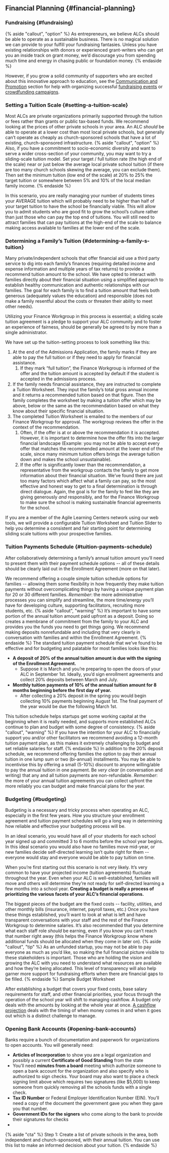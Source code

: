 ## Financial Planning {#financial-planning}

### Fundraising {#fundraising}

{% aside "callout", "option" %}
As entrepreneurs, we believe ALCs should be able to operate as a sustainable business. There is no magical solution we can provide to your fulfill your fundraising fantasies. Unless you have existing relationships with donors or experienced grant-writers who can get you an inside track on grant money, we’d discourage you from spending much time and energy in chasing public or foundation money.
{% endaside %}

However, if you grow a solid community of supporters who are excited about this innovative approach to education, see the [Communication and Promotion](../communication_&_promotion/README.md) section for help with organizing successful [fundraising events](../communication_&_promotion/marketing_campaigns_&_outreach.md#hosting-events) or [crowdfunding campaigns](../communication_&_promotion/marketing_campaigns_&_outreach.md#crowdfunding-campaigns).

### Setting a Tuition Scale {#setting-a-tuition-scale}

Most ALCs are private organizations primarily supported through the tuition or fees rather than grants or public tax-based funds. We recommend looking at the prices of other private schools in your area. An ALC _should_ be able to operate at a lower cost than most local private schools, but generally can’t operate as cheaply as church-sponsored schools that have a lot of existing, church-sponsored infrastructure.
{% aside "callout", "option" %}
Also, if you have a commitment to socio-economic diversity and want to serve a wider cross-section of your community, you may want to try a sliding-scale tuition model. Set your target / full tuition rate (the high end of the scale) near or just below the average local private school tuition (if there are too many church schools skewing the average, you can exclude them). Then set the minimum tuition (low end of the scale) at 20% to 25% the target tuition or somewhere between 5% and 10% of the local median family income.
{% endaside %}

In this scenario, you are really managing your number of students times your AVERAGE tuition which will probably need to be higher than half of your target tuition to have the school be financially viable. This will allow you to admit students who are good fit to grow the school’s culture rather than just those who can pay the top end of tuitions. You will still need to attract families that can pay tuitions at the high-end of the scale to balance making access available to families at the lower end of the scale.

### Determining a Family’s Tuition {#determining-a-family-s-tuition}

Many private/independent schools that offer financial aid use a third party service to dig into each family’s finances (requiring detailed income and expense information and multiple years of tax returns) to provide a recommend tuition amount to the school. We have opted to interact with families directly about their financial situation using a simplified approach to establish healthy communication and authentic relationships with our families. The goal for each family is to find a tuition amount that feels both generous (adequately values the education) and responsible (does not make a family resentful about the costs or threaten their ability to meet other needs).

Utilizing your Finance Workgroup in this process is essential; a sliding scale tuition agreement is a pledge to support your ALC community and to foster an experience of fairness, should be generally be agreed to by more than a single administrator.

We have set up the tuition-setting process to look something like this:

1.  At the end of the Admissions Application, the family marks if they are able to pay the full tuition or if they need to apply for financial assistance.
    1.  If they mark “full tuition”, the Finance Workgroup is informed of the offer and the tuition amount is accepted by default if the student is accepted in the admissions process.
2.  If the family needs financial assistance, they are instructed to complete a Tuition Worksheet. They input the family’s total gross annual income and it returns a recommended tuition based on that figure. Then the family completes the worksheet by making a tuition offer which may be above, below or the same as the recommendation based on what they know about their specific financial situation.
3.  The completed Tuition Worksheet is emailed to the members of our Finance Workgroup for approval. The workgroup reviews the offer in the context of the recommendation.
    1.  Often, if the offer is at or above the recommendation it is accepted. However, it is important to determine how the offer fits into the larger financial landscape (Example: you may not be able to accept every offer that matches the recommended amount at the lower end of the scale, since many minimum tuition offers brings the average tuition down and makes the school unsustainable).
    2.  If the offer is significantly lower than the recommendation, a representative from the workgroup contacts the family to get more information about their financial situation. We’ve found there are just too many factors which affect what a family can pay, so the most effective and honest way to get to a final determination is through direct dialogue. Again, the goal is for the family to feel like they are giving generously _and_ responsibly, and for the Finance Workgroup to make sure the school is making sustainable financial agreements for the school.

If you are a member of the Agile Learning Centers network using our web tools, we will provide a configurable Tuition Worksheet and Tuition Slider to help you determine a consistent and fair starting point for determining sliding scale tuitions with your prospective families.

### Tuition Payments Schedule {#tuition-payments-schedule}

After collaboratively determining a family’s annual tuition amount you’ll need to present them with their payment schedule options -- all of these details should be clearly laid out in the Enrollment Agreement (more on that later).

We recommend offering a couple simple tuition schedule options for families -- allowing them some flexibility in how frequently they make tuition payments without overcomplicating things by having a unique payment plan for 20 or 30 different families. _Remember_: the more administrative processes you can simplify and streamline, the more time/energy you’ll have for developing culture, supporting facilitators, recruiting more students, etc.
{% aside "callout", "warning" %}
It’s important to have some portion of the annual tuition amount paid upfront as a deposit. Doing so creates a membrane of commitment from the family to your ALC and provides you the funds you need to get things going. We recommend making deposits nonrefundable and including that very clearly in conversation with families and within the Enrollment Agreement.
{% endaside %}
The standard tuition payment schedule that we’ve found to be effective and for budgeting and palatable for most families looks like this:

*   **A deposit of 20% of the annual tuition amount is due with the signing of the Enrollment Agreement.**
    *   Suppose it is March and you’re preparing to open the doors of your ALC in September 1st. Ideally, you’d sign enrollment agreements and collect 20% deposits between March and July.
*   **Monthly tuition payments of 10% of the annual tuition amount for 8 months beginning before the first day of year.**
    *   After collecting a 20% deposit in the spring you would begin collecting 10% payments beginning August 1st. The final payment of the year would be due the following March 1st.

This tuition schedule helps startups get some working capital at the beginning when it is really needed, and supports more established ALCs continue to plan and budget with some degree of consistency. 
{% aside "callout", "warning" %}
If you have the intention for your ALC to financially support you and/or other facilitators we recommend avoiding a 12-month tuition payment plan, as this makes it extremely challenging to budget and set reliable salaries for staff.
{% endaside %}
In addition to the 20% deposit schedule, we recommend offering families the option to pay their annual tuition in one lump sum or two (bi-annual) installments. You may be able to incentivise this by offering a small (5-10%) discount to anyone willing/able to pay the annual tuition in one payment. Be _very clear_ (in conversation and writing) that any and all tuition payments are non-refundable. _Remember_: the more of your annual tuition agreements you can collect upfront the more reliably you can budget and make financial plans for the year.

### Budgeting {#budgeting}

Budgeting is a necessary and tricky process when operating an ALC, especially in the first few years. How you structure your enrollment agreement and tuition payment schedules will go a long way in determining how reliable and effective your budgeting process will be.

In an ideal scenario, you would have all of your students for each school year signed up and committed 3 to 6 months before the school year begins. In this ideal scenario you would also have no families move mid-year, or new families decide self-directed learning isn’t quite right for them -- everyone would stay and everyone would be able to pay tuition on time.

When you’re first starting out this scenario is not very likely. It’s very common to have your projected income (tuition agreements) fluctuate throughout the year. Even when your ALC is well-established, families will move and others will determine they’re not ready for self-directed learning a few months into a school year. **Creating a budget is really a process of prioritizing the various facets of your ALC’s financial operations.**

The biggest pieces of the budget are the fixed costs -- facility, utilities, and other monthly bills (insurance, internet, payroll taxes, etc.) Once you have these things established, you’ll want to look at what is left and have transparent conversations with your staff and the rest of the Finance Workgroup to determine salaries. It’s also recommended that you determine what each staff role _should_ be earning, even if you know you can’t reach that number right away (this helps the Finance Workgroup know where additional funds should be allocated when they come in later on).
{% aside "callout", "tip" %}
As an unfunded startup, you may not be able to pay everyone as much as you’d like, so making the full financial picture visible to these stakeholders is important. Those who are holding the vision and growing the ALC with you need to understand what resources are available and how they’re being allocated. This level of transparency will also help garner more support for fundraising efforts when there are financial gaps to be filled. 
{% endaside %}
Sample Budget Worksheet

After establishing a budget that covers your fixed costs, base salary requirements for staff, and other financial priorities, your focus through the operation of the school year will shift to managing cashflow. A budget only deals with the amounts by looking at the whole year at once. [A cashflow projection](financial_management_&_administration.md#projecting-managing-cashflow) deals with the timing of when money comes in and when it goes out which is a distinct challenge to manage.

### Opening Bank Accounts {#opening-bank-accounts}

Banks require a bunch of documentation and paperwork for organizations to open accounts. You will generally need:

*   **Articles of Incorporation** to show you are a legal organization and possibly a current **Certificate of Good Standing** from the state
*   You’ll need **minutes from a board** meeting which authorize someone to open a bank account for the organization and also specify who is authorized to sign checks. Your board may also want to place a check signing limit above which requires two signatures (like $5,000) to keep someone from quickly removing all the schools funds with a single check.
*   **Tax ID Number** or Federal Employer Identification Number (EIN). You’ll need a copy of the document the government gave you when they gave you that number.
*   **Government IDs for the signers** who come along to the bank to provide their signatures for checks
*   
{% aside "cta" %}
Step 1: Create a list of private schools in the area, both independent and church-sponsored, with their annual tuition.  You can use this list to make an informed decision about your tuition.
{% endaside %}
